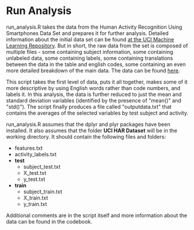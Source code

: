 # Run Analysis


run_analysis.R takes the data from the Human Activity Recognition Using Smartphones Data Set and prepares it for further analysis.
Detailed information about the initial data set can be found [at the UCI Machine Learning Repository](http://archive.ics.uci.edu/ml/datasets/Human+Activity+Recognition+Using+Smartphones). But in short, the raw data from the set is composed of multiple files - some containing subject information, some containing unlabeled data, some containing labels, some containing translations between the data in the table and english codes, some containing an even more detailed breakdown of the main data. The data can be found [here](https://d396qusza40orc.cloudfront.net/getdata%2Fprojectfiles%2FUCI%20HAR%20Dataset.zip).

This script takes the first level of data, puts it all together, makes some of it more descriptive by using English words rather than code numbers, and labels it.  In this analysis, the data is further reduced to just the mean and standard deviation variables (identified by the presence of "mean()" and "std()").  The script finally produces a file called "outputdata.txt" that contains the averages of the selected variables by test subject and activity.

run_analysis.R assumes that the dplyr and plyr packages have been installed.  It also assumes that the folder **UCI HAR Dataset** will be in the working directory.  It should contain the following files and folders:
* features.txt
* activity_labels.txt
* **test**
  * subject_test.txt
  * X_test.txt
  * y_test.txt
* **train**
  * subject_train.txt
  * X_train.txt
  * y_train.txt
  
 Additional comments are in the script itself and more information about the data can be found in the codebook.